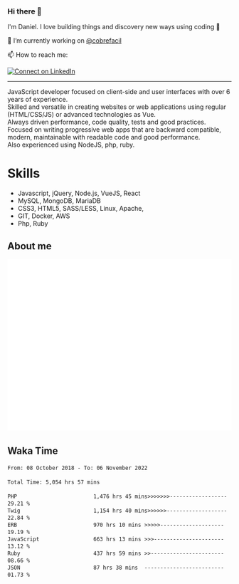 ### Hi there 👋

I'm Daniel. I love building things and discovery new ways using coding :raised_hands: 

🔭 I’m currently working on [@cobrefacil](https://www.cobrefacil.com.br/)

📫 How to reach me:

[![Connect on LinkedIn](https://img.shields.io/badge/--linkedin?label=LinkedIn&logo=LinkedIn&style=social)](https://www.linkedin.com/in/daniel-cerverizzo/)

---

JavaScript developer focused on client-side and user interfaces with over 6 years of experience.  
Skilled and versatile in creating websites or web applications using regular (HTML/CSS/JS) or advanced technologies as Vue.  
Always driven performance, code quality, tests and good practices.  
 Focused on writing progressive web apps that are backward compatible, modern, maintainable with readable code and good performance.  
Also experienced using NodeJS, php, ruby. 


# Skills

 - Javascript, jQuery, Node.js, VueJS, React
 - MySQL, MongoDB, MariaDB    
 - CSS3, HTML5, SASS/LESS,  Linux, Apache,
 - GIT, Docker, AWS
 - Php, Ruby

## About me

![Metrics](/github-metrics.svg)

## Waka Time

<!--START_SECTION:waka-->

```text
From: 08 October 2018 - To: 06 November 2022

Total Time: 5,054 hrs 57 mins

PHP                        1,476 hrs 45 mins>>>>>>>------------------   29.21 %
Twig                       1,154 hrs 40 mins>>>>>>-------------------   22.84 %
ERB                        970 hrs 10 mins >>>>>--------------------   19.19 %
JavaScript                 663 hrs 13 mins >>>----------------------   13.12 %
Ruby                       437 hrs 59 mins >>-----------------------   08.66 %
JSON                       87 hrs 38 mins  -------------------------   01.73 %
```

<!--END_SECTION:waka-->

